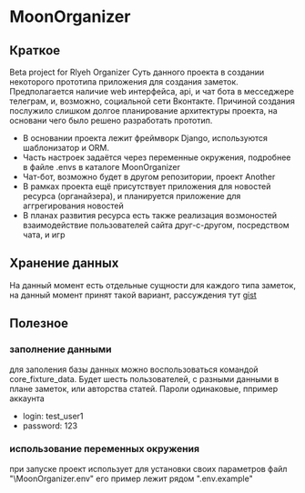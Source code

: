 # MoonOrganizer
## Краткое
Beta project for Rlyeh Organizer
Суть данного проекта в создании некоторого прототипа приложения для создания заметок. Предполагается наличие web интерфейса, api, и чат бота в месседжере телеграм, и, возможно, социальной сети Вконтакте. 
Причиной создания послужило слишком долгое планирование архитектуры проекта, на основани чего было решено разработать прототип.
* В основании проекта лежит фреймворк Django, используются шаблонизатор и ORM.
* Часть настроек задаётся через переменные окружения, подробнее в файле .envs в каталоге MoonOrganizer
* Чат-бот, возможно будет в другом репозитории, проект Another
* В рамках проекта ещё присутствует приложения для новостей ресурса (органайзера), и планируется приложение для аггрегирования новостей
* В планах развития ресурса есть также реализация возмоностей взаимодействие пользователей сайта друг-с-другом, посредством чата, и игр

## Хранение данных
На данный момент есть отдельные сущности для каждого типа заметок, на данный момент принят такой вариант, рассуждения тут [gist](https://gist.github.com/Stasolet/90ccac9b8531b407b3005efeaf2c1791)

## Полезное
### заполнение данными
для заполения базы данных можно воспользоваться командой core_fixture_data. Будет шесть пользователей, с разными данными в плане заметок, или авторства статей. Пароли одинаковые, ппример аккаунта
- login: test_user1
- password: 123
### использование переменных окружения
при запуске проект использует для установки своих параметров файл "\MoonOrganizer\.env" его пример лежит рядом ".env.example"